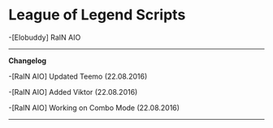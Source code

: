 # League of Legend Scripts
-[Elobuddy] RaIN AIO
___
**Changelog**

-[RaIN AIO] Updated Teemo (22.08.2016)

-[RaIN AIO] Added Viktor (22.08.2016)

-[RaIN AIO] Working on Combo Mode (22.08.2016)
___

